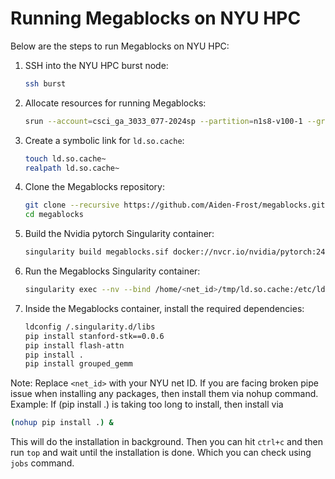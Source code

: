 # Running Megablocks on NYU HPC

Below are the steps to run Megablocks on NYU HPC:

1. SSH into the NYU HPC burst node:
    ```bash
    ssh burst
    ```

2. Allocate resources for running Megablocks:
    ```bash
    srun --account=csci_ga_3033_077-2024sp --partition=n1s8-v100-1 --gres=gpu:v100:1 --time=02:00:00 --wait=300 --pty /bin/bash
    ```

3. Create a symbolic link for `ld.so.cache`:
    ```bash
    touch ld.so.cache~
    realpath ld.so.cache~
    ```

4. Clone the Megablocks repository:
    ```bash
    git clone --recursive https://github.com/Aiden-Frost/megablocks.git
    cd megablocks
    ```

5. Build the Nvidia pytorch Singularity container:
    ```bash
    singularity build megablocks.sif docker://nvcr.io/nvidia/pytorch:24.04-py3
    ```

6. Run the Megablocks Singularity container:
    ```bash
    singularity exec --nv --bind /home/<net_id>/tmp/ld.so.cache:/etc/ld.so.cache:ro /home/<net_id>/megablocks/megablocks.sif /bin/bash
    ```
   
7. Inside the Megablocks container, install the required dependencies:
    ```bash
    ldconfig /.singularity.d/libs
    pip install stanford-stk==0.0.6
    pip install flash-attn
    pip install .
    pip install grouped_gemm
    ```

Note: Replace `<net_id>` with your NYU net ID. If you are facing broken pipe issue when installing any packages, then 
install them via nohup command. Example: If (pip install .) is taking too long to install, then install via
```bash
(nohup pip install .) &
```
This will do the installation in background. Then you can hit `ctrl+c` and then run `top` and wait until the installation is done.
Which you can check using `jobs` command.
